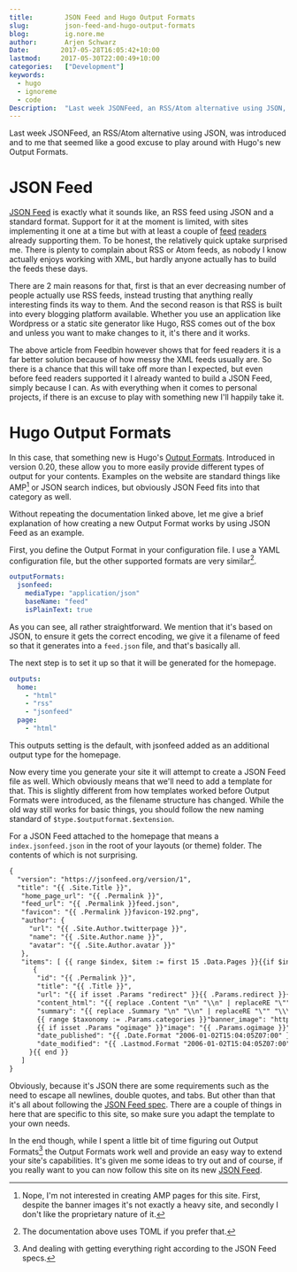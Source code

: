 ```yaml
---
title:        JSON Feed and Hugo Output Formats
slug:         json-feed-and-hugo-output-formats
blog:         ig.nore.me  
author:       Arjen Schwarz  
Date:        2017-05-28T16:05:42+10:00
lastmod:     2017-05-30T22:00:49+10:00
categories:   ["Development"]
keywords:
  - hugo
  - ignoreme
  - code
Description:  "Last week JSONFeed, an RSS/Atom alternative using JSON, was introduced and to me that seemed like a good excuse to play around with Hugo's new Output Formats."
---
```


Last week JSONFeed, an RSS/Atom alternative using JSON, was introduced and to me that seemed like a good excuse to play around with Hugo's new Output Formats.

# JSON Feed

[JSON Feed](https://jsonfeed.org) is exactly what it sounds like, an RSS feed using JSON and a standard format. Support for it at the moment is limited, with sites implementing it one at a time but with at least a couple of [feed](https://feedbin.com/blog/2017/05/22/feedbin-supports-json-feed/) [readers](http://blog.newsblur.com/post/160982162270/newsblur-now-supports-the-new-json-feed-spec) already supporting them. To be honest, the relatively quick uptake surprised me. There is plenty to complain about RSS or Atom feeds, as nobody I know actually enjoys working with XML, but hardly anyone actually has to build the feeds these days.

There are 2 main reasons for that, first is that an ever decreasing number of people actually use RSS feeds, instead trusting that anything really interesting finds its way to them. And the second reason is that RSS is built into every blogging platform available. Whether you use an application like Wordpress or a static site generator like Hugo, RSS comes out of the box and unless you want to make changes to it, it's there and it works.

The above article from Feedbin however shows that for feed readers it is a far better solution because of how messy the XML feeds usually are. So there is a chance that this will take off more than I expected, but even before feed readers supported it I already wanted to build a JSON Feed, simply because I can. As with everything when it comes to personal projects, if there is an excuse to play with something new I'll happily take it.

# Hugo Output Formats

In this case, that something new is Hugo's [Output Formats](https://gohugo.io/extras/output-formats/). Introduced in version 0.20, these allow you to more easily provide different types of output for your contents. Examples on the website are standard things like AMP[^1] or JSON search indices, but obviously JSON Feed fits into that category as well.

Without repeating the documentation linked above, let me give a brief explanation of how creating a new Output Format works by using JSON Feed as an example.

First, you define the Output Format in your configuration file. I use a YAML configuration file, but the other supported formats are very similar[^2].

```yaml
outputFormats:
  jsonfeed:
    mediaType: "application/json"
    baseName: "feed"
    isPlainText: true
```

As you can see, all rather straightforward. We mention that it's based on JSON, to ensure it gets the correct encoding, we give it a filename of feed so that it generates into a `feed.json` file, and that's basically all.

The next step is to set it up so that it will be generated for the homepage.

```yaml
outputs:
  home:
    - "html"
    - "rss"
    - "jsonfeed"
  page:
    - "html"
```

This outputs setting is the default, with jsonfeed added as an additional output type for the homepage.

Now every time you generate your site it will attempt to create a JSON Feed file as well. Which obviously means that we'll need to add a template for that. This is slightly different from how templates worked before Output Formats were introduced, as the filename structure has changed. While the old way still works for basic things, you should follow the new naming standard of `$type.$outputformat.$extension`.

For a JSON Feed attached to the homepage that means a `index.jsonfeed.json` in the root of your layouts (or theme) folder. The contents of which is not surprising.

```html
{
  "version": "https://jsonfeed.org/version/1",
  "title": "{{ .Site.Title }}",
   "home_page_url": "{{ .Permalink }}",
   "feed_url": "{{ .Permalink }}feed.json",
   "favicon": "{{ .Permalink }}favicon-192.png",
   "author": {
     "url": "{{ .Site.Author.twitterpage }}",
     "name": "{{ .Site.Author.name }}",
     "avatar": "{{ .Site.Author.avatar }}"
   },
   "items": [ {{ range $index, $item := first 15 .Data.Pages }}{{if $index}}, {{end}}
      {
       "id": "{{ .Permalink }}",
       "title": "{{ .Title }}",
       "url": "{{ if isset .Params "redirect" }}{{ .Params.redirect }}{{ else }}{{ .Permalink }}{{ end }}",
       "content_html": "{{ replace .Content "\n" "\\n" | replaceRE "\"" "\\\"" | replaceRE "\t" "\\t"}}{{ if isset .Params "redirect" }}<p><a href=\"{{ .Permalink }}\">Read on site</a></p>{{ end }}",
       "summary": "{{ replace .Summary "\n" "\\n" | replaceRE "\"" "\\\"" }}",
       {{ range $taxonomy := .Params.categories }}"banner_image": "https://ig.nore.me/img/categories/category-{{ $taxonomy | urlize }}-full.jpg",{{ end }}
       {{ if isset .Params "ogimage" }}"image": "{{ .Params.ogimage }}",{{ end }}
       "date_published": "{{ .Date.Format "2006-01-02T15:04:05Z07:00" }}",
       "date_modified": "{{ .Lastmod.Format "2006-01-02T15:04:05Z07:00" }}"
     }{{ end }}
   ]
}
```

Obviously, because it's JSON there are some requirements such as the need to escape all newlines, double quotes, and tabs. But other than that it's all about following the [JSON Feed spec](https://jsonfeed.org/version/1). There are a couple of things in here that are specific to this site, so make sure you adapt the template to your own needs.

In the end though, while I spent a little bit of time figuring out Output Formats[^3] the Output Formats work well and provide an easy way to extend your site's capabilities. It's given me some ideas to try out and of course, if you really want to you can now follow this site on its new [JSON Feed](/feed.json).

[^1]:	Nope, I'm not interested in creating AMP pages for this site. First, despite the banner images it's not exactly a heavy site, and secondly I don't like the proprietary nature of it.

[^2]:	The documentation above uses TOML if you prefer that.

[^3]:	And dealing with getting everything right according to the JSON Feed specs.
